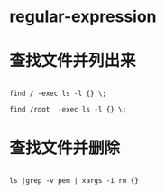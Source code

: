 # regular-expression




# 查找文件并列出来
```

find / -exec ls -l {} \;

find /root  -exec ls -l {} \;

```


# 查找文件并删除

```

ls |grep -v pem | xargs -i rm {}

```
